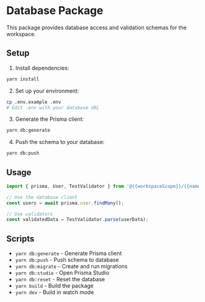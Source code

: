 # Database Package

This package provides database access and validation schemas for the workspace.

## Setup

1. Install dependencies:
```bash
yarn install
```

2. Set up your environment:
```bash
cp .env.example .env
# Edit .env with your database URL
```

3. Generate the Prisma client:
```bash
yarn db:generate
```

4. Push the schema to your database:
```bash
yarn db:push
```

## Usage

```typescript
import { prisma, User, TestValidator } from '@{{workspaceScope}}/{{name}}';

// Use the database client
const users = await prisma.user.findMany();

// Use validators
const validatedData = TestValidator.parse(userData);
```

## Scripts

- `yarn db:generate` - Generate Prisma client
- `yarn db:push` - Push schema to database
- `yarn db:migrate` - Create and run migrations
- `yarn db:studio` - Open Prisma Studio
- `yarn db:reset` - Reset the database
- `yarn build` - Build the package
- `yarn dev` - Build in watch mode
